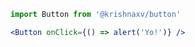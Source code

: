 ```js static
import Button from '@krishnaxv/button'
```

```jsx
<Button onClick={() => alert('Yo!')} />
```
